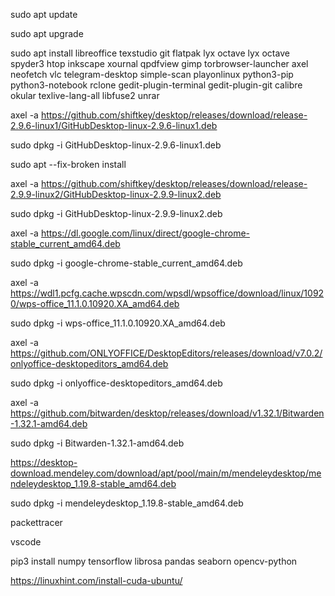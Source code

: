 sudo apt update

sudo apt upgrade

sudo apt install libreoffice texstudio git flatpak lyx octave lyx octave spyder3 htop inkscape xournal qpdfview gimp torbrowser-launcher axel neofetch vlc telegram-desktop simple-scan playonlinux python3-pip python3-notebook rclone gedit-plugin-terminal gedit-plugin-git calibre okular texlive-lang-all libfuse2 unrar

axel -a https://github.com/shiftkey/desktop/releases/download/release-2.9.6-linux1/GitHubDesktop-linux-2.9.6-linux1.deb

sudo dpkg -i GitHubDesktop-linux-2.9.6-linux1.deb

sudo apt --fix-broken install

axel -a https://github.com/shiftkey/desktop/releases/download/release-2.9.9-linux2/GitHubDesktop-linux-2.9.9-linux2.deb

sudo dpkg -i GitHubDesktop-linux-2.9.9-linux2.deb

axel -a https://dl.google.com/linux/direct/google-chrome-stable_current_amd64.deb

sudo dpkg -i google-chrome-stable_current_amd64.deb

axel -a https://wdl1.pcfg.cache.wpscdn.com/wpsdl/wpsoffice/download/linux/10920/wps-office_11.1.0.10920.XA_amd64.deb

sudo dpkg -i wps-office_11.1.0.10920.XA_amd64.deb

axel -a https://github.com/ONLYOFFICE/DesktopEditors/releases/download/v7.0.2/onlyoffice-desktopeditors_amd64.deb

sudo dpkg -i onlyoffice-desktopeditors_amd64.deb

axel -a https://github.com/bitwarden/desktop/releases/download/v1.32.1/Bitwarden-1.32.1-amd64.deb

sudo dpkg -i Bitwarden-1.32.1-amd64.deb

https://desktop-download.mendeley.com/download/apt/pool/main/m/mendeleydesktop/mendeleydesktop_1.19.8-stable_amd64.deb

sudo dpkg -i mendeleydesktop_1.19.8-stable_amd64.deb

packettracer

vscode

pip3 install numpy tensorflow librosa pandas seaborn opencv-python

https://linuxhint.com/install-cuda-ubuntu/
